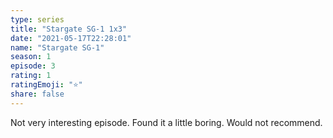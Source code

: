 ```yaml
---
type: series
title: "Stargate SG-1 1x3"
date: "2021-05-17T22:28:01"
name: "Stargate SG-1"
season: 1
episode: 3
rating: 1
ratingEmoji: "⭐️"
share: false
---
```


Not very interesting episode. Found it a little boring. Would not recommend.